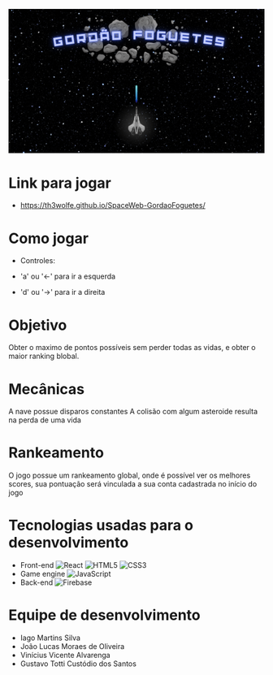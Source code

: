 ![BannerGame](https://github.com/Th3Wolfe/SpaceWeb-GordaoFoguetes/blob/Jo%C3%A3o/Nova%20pasta/BannerGame.png?raw=true)

# Link para jogar
- https://th3wolfe.github.io/SpaceWeb-GordaoFoguetes/

# Como jogar

- Controles:

- 'a' ou '←' para ir a esquerda
- 'd' ou '→' para ir a direita

# Objetivo

Obter o maximo de pontos possíveis sem perder todas as vidas, e obter o maior ranking blobal.

# Mecânicas

A nave possue disparos constantes
A colisão com algum asteroide resulta na perda de uma vida

# Rankeamento

O jogo possue um rankeamento global, onde é possível ver os melhores scores, 
sua pontuação será vinculada a sua conta cadastrada no início do jogo

# Tecnologias usadas para o desenvolvimento
- Front-end
![React](https://img.shields.io/badge/react-%2320232a.svg?style=for-the-badge&logo=react&logoColor=%2361DAFB)
![HTML5](https://img.shields.io/badge/html5-%23E34F26.svg?style=for-the-badge&logo=html5&logoColor=white)
![CSS3](https://img.shields.io/badge/css3-%231572B6.svg?style=for-the-badge&logo=css3&logoColor=white)
- Game engine
![JavaScript](https://img.shields.io/badge/javascript-%23323330.svg?style=for-the-badge&logo=javascript&logoColor=%23F7DF1E)
- Back-end
![Firebase](https://img.shields.io/badge/Firebase-039BE5?style=for-the-badge&logo=Firebase&logoColor=white)

# Equipe de desenvolvimento

- Iago Martins Silva
- João Lucas Moraes de Oliveira
- Vinícius Vicente Alvarenga
- Gustavo Totti Custódio dos Santos 
